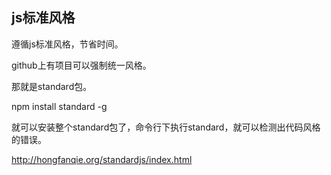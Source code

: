 ## js标准风格
遵循js标准风格，节省时间。

github上有项目可以强制统一风格。

那就是standard包。

npm install standard -g 

就可以安装整个standard包了，命令行下执行standard，就可以检测出代码风格的错误。

<a>http://hongfanqie.org/standardjs/index.html</a>